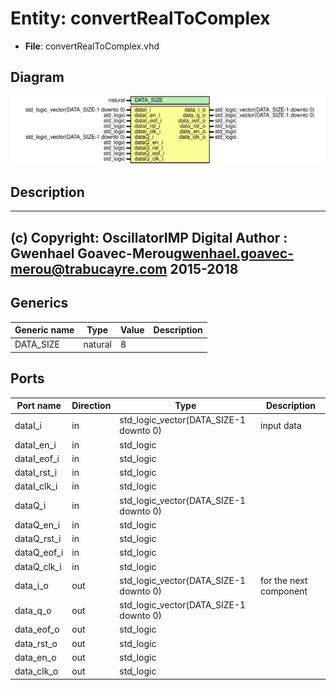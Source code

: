 # Entity: convertRealToComplex

- **File**: convertRealToComplex.vhd
## Diagram

![Diagram](convertRealToComplex.svg "Diagram")
## Description

-------------------------------------------------------------------------
 (c) Copyright: OscillatorIMP Digital
 Author : Gwenhael Goavec-Merou<gwenhael.goavec-merou@trabucayre.com>
 2015-2018
-------------------------------------------------------------------------
## Generics

| Generic name | Type    | Value | Description |
| ------------ | ------- | ----- | ----------- |
| DATA_SIZE    | natural | 8     |             |
## Ports

| Port name   | Direction | Type                                   | Description            |
| ----------- | --------- | -------------------------------------- | ---------------------- |
| dataI_i     | in        | std_logic_vector(DATA_SIZE-1 downto 0) | input data             |
| dataI_en_i  | in        | std_logic                              |                        |
| dataI_eof_i | in        | std_logic                              |                        |
| dataI_rst_i | in        | std_logic                              |                        |
| dataI_clk_i | in        | std_logic                              |                        |
| dataQ_i     | in        | std_logic_vector(DATA_SIZE-1 downto 0) |                        |
| dataQ_en_i  | in        | std_logic                              |                        |
| dataQ_rst_i | in        | std_logic                              |                        |
| dataQ_eof_i | in        | std_logic                              |                        |
| dataQ_clk_i | in        | std_logic                              |                        |
| data_i_o    | out       | std_logic_vector(DATA_SIZE-1 downto 0) | for the next component |
| data_q_o    | out       | std_logic_vector(DATA_SIZE-1 downto 0) |                        |
| data_eof_o  | out       | std_logic                              |                        |
| data_rst_o  | out       | std_logic                              |                        |
| data_en_o   | out       | std_logic                              |                        |
| data_clk_o  | out       | std_logic                              |                        |
